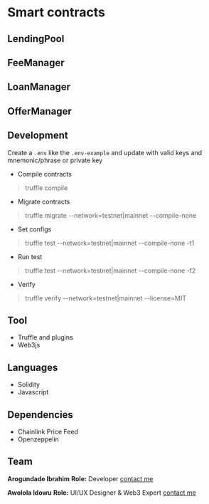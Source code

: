 # Smart contracts
## LendingPool



## FeeManager



## LoanManager



## OfferManager



## Development
Create a `.env` like the `.env-example` and update with valid keys and mnemonic/phrase or private key

 - Compile contracts

> truffle compile

- Migrate contracts

> truffle migrate --network=testnet|mainnet --compile-none

- Set configs

> truffle test --network=testnet|mainnet --compile-none -t1

- Run test

> truffle test --network=testnet|mainnet --compile-none -f2

- Verify

> truffle verify --network=testnet|mainnet <contracts> --license=MIT

## Tool
- Truffle and plugins
- Web3js

## Languages
- Solidity
- Javascript

## Dependencies
- Chainlink Price Feed
- Openzeppelin

## Team
**Arogundade Ibrahim**
**Role:** Developer
[contact me](https://linktr.ee/devarogundade)

**Awolola Idowu**
**Role:** UI/UX Designer & Web3 Expert
[contact me](https://pip.me/krypton)
